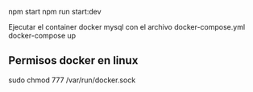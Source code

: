npm start
npm run start:dev

Ejecutar el container docker mysql con el archivo docker-compose.yml
docker-compose up

## Permisos docker en linux
sudo chmod 777 /var/run/docker.sock




